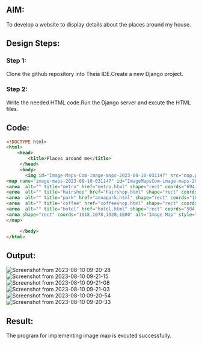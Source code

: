 
## AIM:
To develop a website to display details about the places around my house.

## Design Steps:

### Step 1:
Clone the github repository into Theia IDE.Create a new Django project.
### Step 2:
Write the needed HTML code.Run the Django server and excute the HTML files.
## Code:
```html
<!DOCTYPE html>
<html>
    <head>
        <title>Places around me</title>
     </head>
     <body>
       <img id="Image-Maps-Com-image-maps-2023-08-10-031147" src="map.png" border="0" width="1920" height="1080" orgWidth="1920" orgHeight="1080" usemap="#image-maps-2023-08-10-031147" alt="" />
<map name="image-maps-2023-08-10-031147" id="ImageMapsCom-image-maps-2023-08-10-031147">
<area  alt="" title="metro" href="metro.html" shape="rect" coords="694,700,744,750" style="outline:none;" target="_self"     />
<area  alt="" title="hairshop" href="hairshop.html" shape="rect" coords="852,411,912,454" style="outline:none;" target="_self"     />
<area  alt="" title="park" href="annapark.html" shape="rect" coords="1607,157,1722,248" style="outline:none;" target="_self"     />
<area  alt="" title="coffee" href="coffeeshop.html" shape="rect" coords="818,798,881,845" style="outline:none;" target="_self"     />
<area  alt="" title="hotel" href="hotel.html" shape="rect" coords="504,405,596,499" style="outline:none;" target="_self"     />
<area shape="rect" coords="1918,1078,1920,1080" alt="Image Map" style="outline:none;" title="Image Map" href="https://www.image-maps.com/" />
</map>

     </body>
</html>
```
## Output:
![Screenshot from 2023-08-10 09-20-28](https://github.com/Shruthidn27/places-around-me/assets/138849783/223da1d9-9356-4dcb-80e1-0d1934114d76)
![Screenshot from 2023-08-10 09-21-15](https://github.com/Shruthidn27/places-around-me/assets/138849783/dc36041d-2b97-4207-b05b-0a2702b4c3a7)
![Screenshot from 2023-08-10 09-21-08](https://github.com/Shruthidn27/places-around-me/assets/138849783/418cb7e9-5e00-4d23-b853-d762e25d1fe9)
![Screenshot from 2023-08-10 09-21-03](https://github.com/Shruthidn27/places-around-me/assets/138849783/719b3f60-a706-4326-8b67-8dc7c13d493d)
![Screenshot from 2023-08-10 09-20-54](https://github.com/Shruthidn27/places-around-me/assets/138849783/4e1e8a43-b937-4098-b6a1-e769392a8007)
![Screenshot from 2023-08-10 09-20-33](https://github.com/Shruthidn27/places-around-me/assets/138849783/43db2721-5889-47e4-a75b-81eb0f203ff6)
## Result:
The program for implementing image map is excuted successfully.
